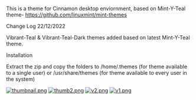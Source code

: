 This is a theme for Cinnamon desktop enviornment, based on Mint-Y-Teal theme- https://github.com/linuxmint/mint-themes

Change Log 22/12/2022

Vibrant-Teal & Vibrant-Teal-Dark themes added based on latest Mint-Y-Teal theme.


Installation

Extract the zip and copy the folders to /home/.themes (for theme available to a single user) or /usr/share/themes (for theme available to every user in the system)

[![thumbnail.png](https://i.postimg.cc/wvftCbrY/thumbnail.png)](https://postimg.cc/bDnNbL8m)
[![thumb2.png](https://i.postimg.cc/ZYs32Ckv/thumb2.png)](https://postimg.cc/WtrhJp1s)
[![v2.png](https://i.postimg.cc/qqrkZcJH/v2.png)](https://postimg.cc/478kY9HW)
[![v1.png](https://i.postimg.cc/KzSFR7g3/v1.png)](https://postimg.cc/7CVjR29q)

